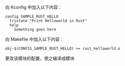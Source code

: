 向 Kconfig 中加入以下内容：

```
config SAMPLE_RUST_HELLO
  tristate "Print Helloworld in Rust"
  help
    Something goes here
```

向 Makefile 中加入以下内容：

```
obj-$(CONFIG_SAMPLE_RUST_HELLO) += rust_helloworld.o
```

更改该模块的配置，使之编译成模块